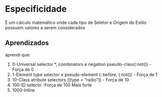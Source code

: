 # Especificidade

È um cálculo matemático onde cada tipo de Seletor e Origem do Estilo possuem valores a serem considerados

## Aprendizados
aprendi que:
1. 0-Universal selector *, combinators e negation pseudo-class(:not()) -Força de 0
2. 1-Element type selector e pseudo-element (::before, (:not()) - Força de 1
3. 10-Class atribute selectors ([type = “radio”]) - Força de 10
4. 100-ID selecto -Força de 100 Mais forte
5. 1000-Inline
